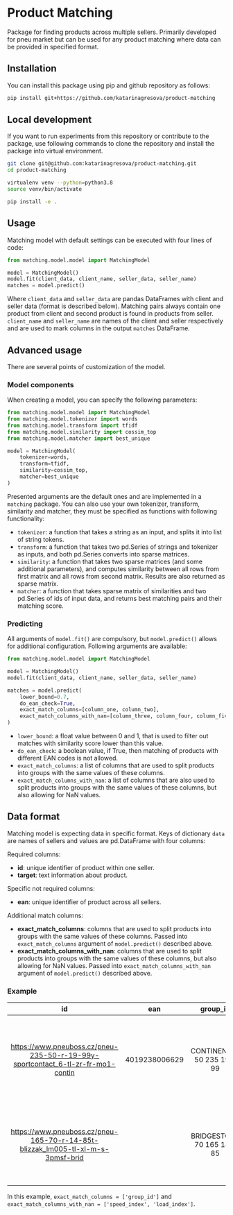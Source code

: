 # Product Matching

Package for finding products across multiple sellers. Primarily developed for pneu market but can be used for any product matching where data can be provided in specified format.


## Installation

You can install this package using pip and github repository as follows:

```bash
pip install git+https://github.com/katarinagresova/product-matching
```

## Local development

If you want to run experiments from this repository or contribute to the package, use following commands to clone the repository and install the package into virtual environment.

```bash
git clone git@github.com:katarinagresova/product-matching.git
cd product-matching

virtualenv venv --python=python3.8
source venv/bin/activate

pip install -e .
```

## Usage

Matching model with default settings can be executed with four lines of code:


```python
from matching.model.model import MatchingModel

model = MatchingModel()
model.fit(client_data, client_name, seller_data, seller_name)
matches = model.predict()
```

Where `client_data` and `seller_data` are pandas DataFrames with client and seller data (format is described below). Matching pairs always contain one product from client and second product is found in products from seller. `client_name` and `seller_name` are names of the client and seller respectively and are used to mark columns in the output `matches` DataFrame.

## Advanced usage

There are several points of customization of the model. 

### Model components

When creating a model, you can specify the following parameters:

```python
from matching.model.model import MatchingModel
from matching.model.tokenizer import words
from matching.model.transform import tfidf
from matching.model.similarity import cossim_top
from matching.model.matcher import best_unique

model = MatchingModel(
    tokenizer=words, 
    transform=tfidf, 
    similarity=cossim_top, 
    matcher=best_unique
)
```

Presented arguments are the default ones and are implemented in a `matching` package. You can also use your own tokenizer, transform, similarity and matcher, they must be specified as functions with following functionality:

- `tokenizer`: a function that takes a string as an input, and splits it into list of string tokens. 
- `transform`: a function that takes two pd.Series of strings and tokenizer as inputs, and both pd.Series converts into sparse matrices.
- `similarity`: a function that takes two sparse matrices (and some additional parameters), and computes similarity between all rows from first matrix and all rows from second matrix. Results are also returned as sparse matrix.
- `matcher`: a function that takes sparse matrix of similarities and two pd.Series of ids of input data, and returns best matching pairs and their matching score.

### Predicting

All arguments of `model.fit()` are compulsory, but `model.predict()` allows for additional configuration. Following arguments are available:

```python
from matching.model.model import MatchingModel

model = MatchingModel()
model.fit(client_data, client_name, seller_data, seller_name)

matches = model.predict(
    lower_bound=0.7, 
    do_ean_check=True,
    exact_match_columns=[column_one, column_two], 
    exact_match_columns_with_nan=[column_three, column_four, column_five],
)
```

- `lower_bound`: a float value between 0 and 1, that is used to filter out matches with similarity score lower than this value.
- `do_ean_check`: a boolean value, if True, then matching of products with different EAN codes is not allowed.
- `exact_match_columns`: a list of columns that are used to split products into groups with the same values of these columns.
- `exact_match_columns_with_nan`: a list of columns that are also used to split products into groups with the same values of these columns, but also allowing for NaN values.


## Data format

Matching model is expecting data in specific format. Keys of dictionary `data` are names of sellers and values are pd.DataFrame with four columns: 

Required columns:
- **id**: unique identifier of product within one seller.
- **target**: text information about product.

Specific not required columns:
- **ean**: unique identifier of product across all sellers.

Additional match columns:
- **exact_match_columns**: columns that are used to split products into groups with the same values of these columns. Passed into `exact_match_columns` argument of `model.predict()` described above.
- **exact_match_columns_with_nan**: columns that are used to split products into groups with the same values of these columns, but also allowing for NaN values. Passed into `exact_match_columns_with_nan` argument of `model.predict()` described above.

### Example

| id   |      ean      |  group_id | target | speed_index | load_index |
|:----------:|:-------------:|:------:|:------:|:------:|:------:|
| https://www.pneuboss.cz/pneu-235-50-r-19-99y-sportcontact_6-tl-zr-fr-mo1-contin |  4019238006629 | CONTINENTAL 50 235 19 Y 99 | CONTINENTAL SPORTCONTACT 6 235/50 R 19 99Y CAR SPORTCONTACT 6 SUMMER R TL,FR,ZR C A B 3952 CONTINENTAL 50 235 19 Y 99 | Y | 99 |
| https://www.pneuboss.cz/pneu-165-70-r-14-85t-blizzak_lm005-tl-xl-m-s-3pmsf-brid | | BRIDGESTONE 70 165 14 T 85 | BRIDGESTONE BLIZZAK LM005 165/70 R 14 85T CAR BLIZZAK LM005 WINTER R 3PMSF,TL,M+S,XL C A B 3031 BRIDGESTONE 70 165 14 T 85 | T | 85 |

In this example, `exact_match_columns = ['group_id']` and `exact_match_columns_with_nan = ['speed_index', 'load_index']`.